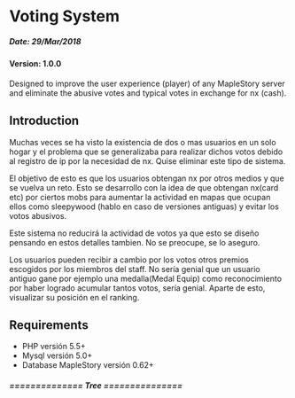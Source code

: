 Voting System
==============
##### Date: 29/Mar/2018
#### Version: 1.0.0

Designed to improve the user experience (player) of any MapleStory server and eliminate the abusive votes and typical votes in exchange for nx (cash).


Introduction
---------------
Muchas veces se ha visto la existencia de dos o mas usuarios en un solo hogar y el problema que se generalizaba para realizar dichos votos debido al registro de ip por la necesidad de nx. Quise eliminar este tipo de sistema.

El objetivo de esto es que los usuarios obtengan nx por otros medios y que se vuelva un reto. Esto se desarrollo con la idea de que obtengan nx(card etc) por ciertos mobs para aumentar la actividad en mapas que ocupan ellos como sleepywood (hablo en caso de versiones antiguas) y evitar los votos abusivos.

Este sistema no reducirá la actividad de votos ya que esto se diseño pensando en estos detalles tambien. No se preocupe, se lo aseguro.

Los usuarios pueden recibir a cambio por los votos otros premios escogidos por los miembros del staff. No sería genial que un usuario antiguo gane por ejemplo una medalla(Medal Equip) como reconocimiento por haber logrado acumular tantos votos, sería genial. Aparte de esto, visualizar su posición en el ranking.


Requirements
---------------
- PHP versión 5.5+
- Mysql versión 5.0+
- Database MapleStory versión 0.62+


##### ============== Tree ===============